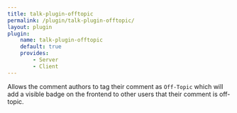 ```yaml
---
title: talk-plugin-offtopic
permalink: /plugin/talk-plugin-offtopic/
layout: plugin
plugin:
    name: talk-plugin-offtopic
    default: true
    provides:
        - Server
        - Client
---
```


Allows the comment authors to tag their comment as `Off-Topic` which will add a
visible badge on the frontend to other users that their comment is off-topic.